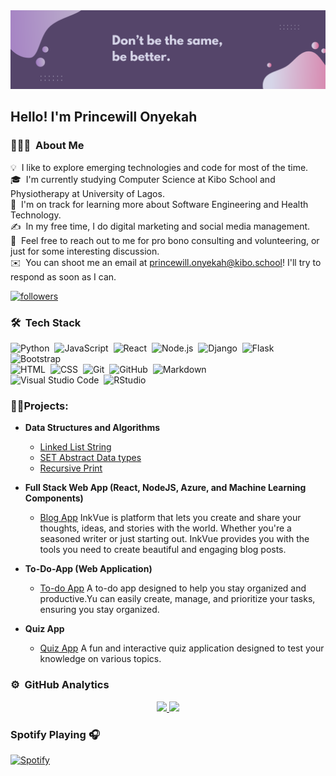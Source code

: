 <img alt="Night Coding" src="./assets/banner.png">


<h2>Hello! I'm Princewill Onyekah</h2>

### 👨🏻‍💻 &nbsp;About Me

💡 &nbsp;I like to explore emerging technologies and code for most of the time.\
🎓 &nbsp;I'm currently studying Computer Science at Kibo School and Physiotherapy at University of Lagos.\
🌱 &nbsp;I'm on track for learning more about Software Engineering and Health Technology.\
✍️ &nbsp;In my free time, I do digital marketing and social media management.\
💬 &nbsp;Feel free to reach out to me for pro bono consulting and volunteering, or just for some interesting discussion.\
✉️ &nbsp;You can shoot me an email at princewill.onyekah@kibo.school! I'll try to respond as soon as I can.
<!-- 📄 &nbsp;Please have a look at my [Résumé](https://www.adityavsingh.com/resume.html) for more details about me. I'm open to feedback and suggestions! -->

 <a href="https://twitter.com/ponyekah"><img alt="followers" title="Follow me on Twitter" src="https://img.shields.io/twitter/follow/DenverCoder1?color=55960c&label=Follow&logo=twitter&logoColor=white&style=for-the-badge"/></a>


### 🛠 &nbsp;Tech Stack

![Python](https://img.shields.io/badge/-Python-05122A?style=flat&logo=python)&nbsp;
![JavaScript](https://img.shields.io/badge/-JavaScript-05122A?style=flat&logo=javascript)&nbsp;
![React](https://img.shields.io/badge/-React-05122A?style=flat&logo=react)&nbsp;
![Node.js](https://img.shields.io/badge/-Node.js-05122A?style=flat&logo=node.js)&nbsp;
![Django](https://img.shields.io/badge/-Django-05122A?style=flat&logo=django&logoColor=092E20)&nbsp;
![Flask](https://img.shields.io/badge/-Flask-05122A?style=flat&logo=flask)&nbsp;
![Bootstrap](https://img.shields.io/badge/-Bootstrap-05122A?style=flat&logo=bootstrap&logoColor=563D7C)\
![HTML](https://img.shields.io/badge/-HTML-05122A?style=flat&logo=HTML5)&nbsp;
![CSS](https://img.shields.io/badge/-CSS-05122A?style=flat&logo=CSS3&logoColor=1572B6)&nbsp;
![Git](https://img.shields.io/badge/-Git-05122A?style=flat&logo=git)&nbsp;
![GitHub](https://img.shields.io/badge/-GitHub-05122A?style=flat&logo=github)&nbsp;
![Markdown](https://img.shields.io/badge/-Markdown-05122A?style=flat&logo=markdown)\
![Visual Studio Code](https://img.shields.io/badge/-Visual%20Studio%20Code-05122A?style=flat&logo=visual-studio-code&logoColor=007ACC)&nbsp;
![RStudio](https://img.shields.io/badge/-RStudio-05122A?style=flat&logo=rstudio)&nbsp;

<h3>👨‍💻Projects:</h3>

- <b>Data Structures and Algorithms </b>
  - [Linked List String]([https://github.com/kibo-dsa-jan-24/dsa-assignment2](https://github.com/kibo-dsa-jan-24/dsa-assignment3-princeonyekah))
  - [SET Abstract Data types](https://github.com/kibo-dsa-jan-24/dsa-assignment1-princeonyekah)
  - [Recursive Print](https://github.com/kibo-dsa-jan-24/dsa-recursive-print-princeonyekah)

- <b>Full Stack Web App (React, NodeJS, Azure, and Machine Learning Components)</b>
  - [Blog App](https://github.com/princeonyekah/blog_app) <h>InkVue is platform that lets you create and share your thoughts, ideas, and stories with the world. Whether you're a seasoned writer or just starting out. InkVue provides you with the tools you need to create beautiful and engaging blog posts.</h>
- <b> To-Do-App (Web Application)</b>
  - [To-do App](https://github.com/kibo-web-app-dev-oct-23/final-project-crud-app-team-great-codes) <h>A  to-do app designed to help you stay organized and productive.Yu can easily create, manage, and prioritize your tasks, ensuring you stay organized. </h>
- <b> Quiz App </b>
  - [Quiz App](https://github.com/kibo-web-app-dev-oct-23/midterm-project-quiz-app-team-great-codes) <h>A fun and interactive quiz application designed to test your knowledge on various topics. <h>




### ⚙️ &nbsp;GitHub Analytics

<p align="center">
<a href="https://github.com/princeonyekah">
  <img height="180em" src="https://github-readme-stats-eight-theta.vercel.app/api?username=princeonyekah&show_icons=true&theme=algolia&include_all_commits=true&count_private=true"/>
  <img height="180em" src="https://github-readme-stats-eight-theta.vercel.app/api/top-langs/?username=princeonyekah&layout=compact&langs_count=8&theme=algolia"/>
</a>
</p>

### Spotify Playing 🎧
[![Spotify](https://spotify-github-readme.vercel.app/api/spotify)](https://open.spotify.com/user/3132mu4hcbgslldt2phjrxf6camu)

<!-- ### 🤝🏻 &nbsp;Connect with Me

<p align="center">
<a href="https://https://onyekahprincewill.wixsite.com/mysite><img src="https://img.shields.io/badge/-adityavsingh.com-3423A6?style=flat&logo=Google-Chrome&logoColor=white"/></a>
<a href="https://www.linkedin.com/in/princewillonyekah/"><img src="https://img.shields.io/badge/-Aditya%20Vikram%20Singh-0077B5?style=flat&logo=Linkedin&logoColor=white"/></a>
<a href="mailto:princewill.onyekah@kibo.school><img src="https://img.shields.io/badge/-avsingh@umass.edu-D14836?style=flat&logo=Gmail&logoColor=white"/></a>
<a href="https://instagram.com/ponyekah"><img src="https://img.shields.io/badge/-@adityavs__-E4405F?style=flat&logo=Instagram&logoColor=white"/></a>
<a href="https://facebook.com/ponyekah"><img src="https://img.shields.io/badge/-@AVS1508-1877F2?style=flat&logo=Facebook&logoColor=white"/></a>
</p> -->

